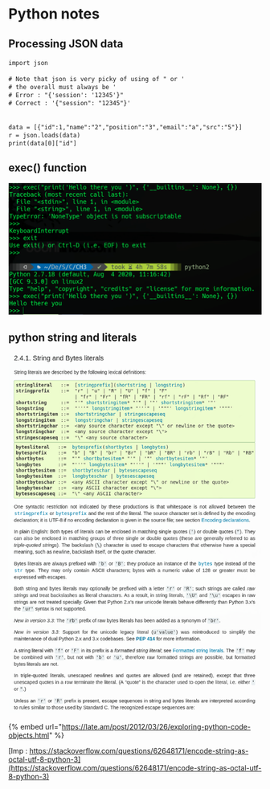 # Python notes

## Processing JSON data

```text
import json

# Note that json is very picky of using of " or '
# the overall must always be '
# Error : "{'session': '12345'}"
# Correct : '{"session": "12345"}'


data = [{"id":1,"name":"2","position":"3","email":"a","src":"5"}]
r = json.loads(data)
print(data[0]["id"]
```

## exec\(\) function

![](../../.gitbook/assets/image%20%28137%29.png)

## python string and literals

![](../../.gitbook/assets/image%20%28140%29.png)

{% embed url="https://late.am/post/2012/03/26/exploring-python-code-objects.html" %}

[Imp : https://stackoverflow.com/questions/62648171/encode-string-as-octal-utf-8-python-3](https://stackoverflow.com/questions/62648171/encode-string-as-octal-utf-8-python-3)

